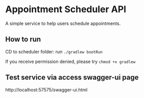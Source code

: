 # Appointment Scheduler API
A simple service to help users schedule appointments.

## How to run
CD to scheduler folder: 
run `./gradlew bootRun`

If you receive permission denied, please try `chmod +x gradlew`

## Test service via access swagger-ui page
http://localhost:57575/swagger-ui.html

